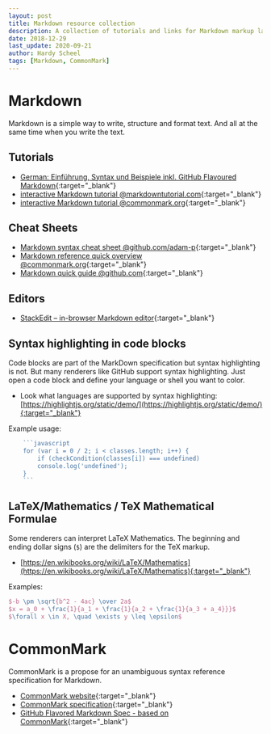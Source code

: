 ```yaml
---
layout: post
title: Markdown resource collection
description: A collection of tutorials and links for Markdown markup language.
date: 2018-12-29
last_update: 2020-09-21
author: Hardy Scheel
tags: [Markdown, CommonMark]
---
```


<!--
Markdown resource collection
A collection of tutorials, tools and links to get to know Markdown as a markup language.
A collection of tutorials and links for Markdown markup language.
-->

Markdown
========

Markdown is a simple way to write, structure and format text. And all at the same time when you write the text.

## Tutorials
- [German: Einführung, Syntax und Beispiele inkl. GitHub Flavoured Markdown](http://markdown-syntax.de/Syntax/){:target="_blank"}
- [interactive Markdown tutorial @markdowntutorial.com](http://markdowntutorial.com/){:target="_blank"}
- [interactive Markdown tutorial @commonmark.org](https://commonmark.org/help/tutorial/){:target="_blank"}

## Cheat Sheets
- [Markdown syntax cheat sheet @github.com/adam-p](https://github.com/adam-p/markdown-here/wiki/Markdown-Cheatsheet){:target="_blank"}
- [Markdown reference quick overview @commonmark.org](https://commonmark.org/help/){:target="_blank"}
- [Markdown quick guide @github.com](https://guides.github.com/features/mastering-markdown/){:target="_blank"}

## Editors
- [StackEdit – in-browser Markdown editor](https://stackedit.io/){:target="_blank"}

## Syntax highlighting in code blocks

Code blocks are part of the MarkDown specification but syntax highlighting is not. But many renderers like GitHub support syntax highlighting. Just open a code block and define your language or shell you want to color.

- Look what languages are supported by syntax highlighting: [https://highlightjs.org/static/demo/](https://highlightjs.org/static/demo/){:target="_blank"}

Example usage:
```javascript
    ```javascript
    for (var i = 0 / 2; i < classes.length; i++) {
        if (checkCondition(classes[i]) === undefined)
        console.log('undefined');
    }
    ```
```

## LaTeX/Mathematics / TeX Mathematical Formulae

Some renderers can interpret LaTeX Mathematics. The beginning and ending dollar signs (`$`) are the delimiters for the TeX markup.

- [https://en.wikibooks.org/wiki/LaTeX/Mathematics](https://en.wikibooks.org/wiki/LaTeX/Mathematics){:target="_blank"}

Examples:
```latex
$-b \pm \sqrt{b^2 - 4ac} \over 2a$
$x = a_0 + \frac{1}{a_1 + \frac{1}{a_2 + \frac{1}{a_3 + a_4}}}$
$\forall x \in X, \quad \exists y \leq \epsilon$
```


CommonMark
==========

CommonMark is a propose for an unambiguous syntax reference specification for Markdown.
- [CommonMark website](https://commonmark.org){:target="_blank"}
- [CommonMark specification](https://spec.commonmark.org/){:target="_blank"}
- [GitHub Flavored Markdown Spec - based on CommonMark](https://github.github.com/gfm/){:target="_blank"}